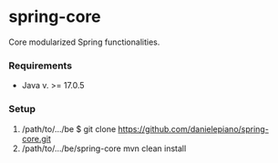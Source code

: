 # spring-core
Core modularized Spring functionalities.

### Requirements
* Java v. >= 17.0.5

### Setup
1. /path/to/.../be $ git clone https://github.com/danielepiano/spring-core.git
2. /path/to/.../be/spring-core mvn clean install
